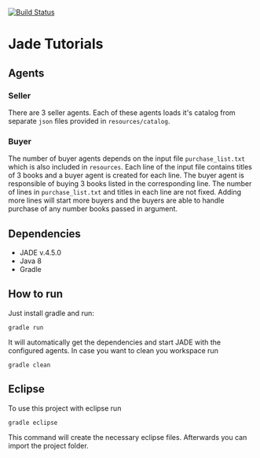 [![Build Status](https://travis-ci.org/HBRS-MAAS/jade-tutorials.svg?branch=master)](https://travis-ci.org/HBRS-MAAS/jade-tutorials)

# Jade Tutorials

## Agents

### Seller
There are 3 seller agents. Each of these agents loads it's catalog from separate `json` files provided in `resources/catalog`.

### Buyer
The number of buyer agents depends on the input file `purchase_list.txt` which is also included in `resources`. Each line of the input file contains titles of 3 books and a buyer agent is created for each line. The buyer agent is responsible of buying 3 books listed in the corresponding line. The number of lines in `purchase_list.txt` and titles in each line are not fixed. Adding more lines will start more buyers and the buyers are able to handle purchase of any number books passed in argument.  


## Dependencies
* JADE v.4.5.0
* Java 8
* Gradle

## How to run
Just install gradle and run:

    gradle run

It will automatically get the dependencies and start JADE with the configured agents.
In case you want to clean you workspace run

    gradle clean

## Eclipse
To use this project with eclipse run

    gradle eclipse

This command will create the necessary eclipse files.
Afterwards you can import the project folder.
